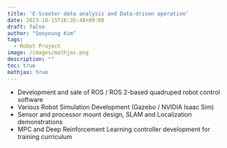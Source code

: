 ```yaml
---
title: 'E-Scooter data analysis and Data-driven operation'
date: 2023-10-15T16:35:48+09:00
draft: false
author: "Sooyoung Kim"
tags:
  - Robot Project
image: /images/mathjax.png
description: ""
toc: true
mathjax: true
---
```



- Development and sale of ROS / ROS 2-based quadruped robot control software
- Various Robot Simulation Development (Gazebo / NVIDIA Isaac Sim)
- Sensor and processor mount design, SLAM and Localization demonstrations
- MPC and Deep Reinforcement Learning controller development for training curriculum
